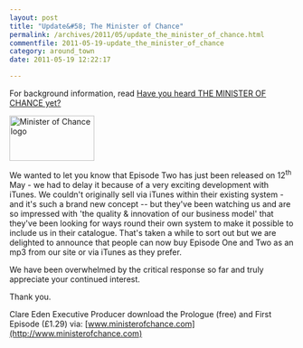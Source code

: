 ```yaml
---
layout: post
title: "Update&#58; The Minister of Chance"
permalink: /archives/2011/05/update_the_minister_of_chance.html
commentfile: 2011-05-19-update_the_minister_of_chance
category: around_town
date: 2011-05-19 12:22:17

---
```


For background information, read [Have you heard THE MINISTER OF CHANCE yet?](/archives/2011/03/have_you_heard_the_minister_of_chance_yet.html)

<div markdown="1" class="letter">
<a href="/assets/images/2011/minister_of_chance_logo.gif" title="See larger version of - Minister of Chance logo"><img src="/assets/images/2011/minister_of_chance_logo_thumb.gif" width="150" height="80" alt="Minister of Chance logo" class="photo right" /></a>

We wanted to let you know that Episode Two has just been released on 12<sup>th</sup> May - we had to delay it because of a very exciting development with iTunes. We couldn't originally sell via iTunes within their existing system - and it's such a brand new concept -- but they've been watching us and are so impressed with 'the quality & innovation of our business model' that they've been looking for ways round their own system to make it possible to include us in their catalogue. That's taken a while to sort out but we are delighted to announce that people can now buy Episode One and Two as an mp3 from our site or via iTunes as they prefer.

We have been overwhelmed by the critical response so far and truly appreciate your continued interest.

Thank you.

Clare Eden
Executive Producer
download the Prologue (free) and First Episode (£1.29) via: [www.ministerofchance.com](http://www.ministerofchance.com)

</div>
